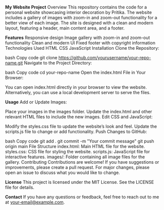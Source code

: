 **My Website Project**
Overview
This repository contains the code for a personal website showcasing interior decoration by Pritika. The website includes a gallery of images with zoom-in and zoom-out functionality for a better view of each image. The site is designed with a clean and modern layout, featuring a header, main content area, and a footer.

**Features**
Responsive design
Image gallery with zoom-in and zoom-out functionality
Clean and modern UI
Fixed footer with copyright information
Technologies Used
HTML
CSS
JavaScript
Installation
Clone the Repository:

bash
Copy code
git clone https://github.com/yourusername/your-repo-name.git
Navigate to the Project Directory:

bash
Copy code
cd your-repo-name
Open the index.html File in Your Browser:

You can open index.html directly in your browser to view the website. Alternatively, you can use a local development server to serve the files.

**Usage**
Add or Update Images:

Place your images in the images folder.
Update the index.html and other relevant HTML files to include the new images.
Edit CSS and JavaScript:

Modify the styles.css file to update the website’s look and feel.
Update the scripts.js file to change or add functionality.
Push Changes to GitHub:

bash
Copy code
git add .
git commit -m "Your commit message"
git push origin main
File Structure
index.html: Main HTML file for the website.
styles.css: CSS file for styling the website.
scripts.js: JavaScript file for interactive features.
images/: Folder containing all image files for the gallery.
Contributing
Contributions are welcome! If you have suggestions or improvements, please create a pull request. For major changes, please open an issue to discuss what you would like to change.

**License**
This project is licensed under the MIT License. See the LICENSE file for details.

**Contact**
If you have any questions or feedback, feel free to reach out to me at your-email@example.com.

